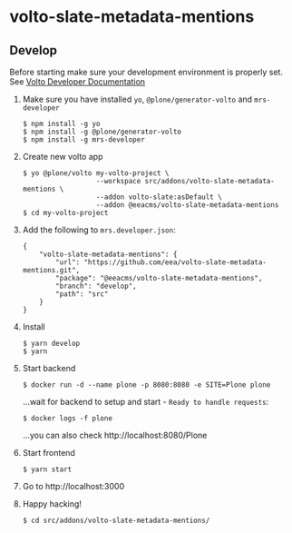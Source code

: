 # volto-slate-metadata-mentions

## Develop

Before starting make sure your development environment is properly set. See [Volto Developer Documentation](https://docs.voltocms.com/getting-started/install/)

1.  Make sure you have installed `yo`, `@plone/generator-volto` and `mrs-developer`

        $ npm install -g yo
        $ npm install -g @plone/generator-volto
        $ npm install -g mrs-developer

1.  Create new volto app

        $ yo @plone/volto my-volto-project \
                          --workspace src/addons/volto-slate-metadata-mentions \
                          --addon volto-slate:asDefault \
                          --addon @eeacms/volto-slate-metadata-mentions
        $ cd my-volto-project

1.  Add the following to `mrs.developer.json`:

        {
            "volto-slate-metadata-mentions": {
                "url": "https://github.com/eea/volto-slate-metadata-mentions.git",
                "package": "@eeacms/volto-slate-metadata-mentions",
                "branch": "develop",
                "path": "src"
            }
        }

1.  Install

        $ yarn develop
        $ yarn

1.  Start backend

        $ docker run -d --name plone -p 8080:8080 -e SITE=Plone plone

    ...wait for backend to setup and start - `Ready to handle requests`:

        $ docker logs -f plone

    ...you can also check http://localhost:8080/Plone

1.  Start frontend

        $ yarn start

1.  Go to http://localhost:3000

1.  Happy hacking!

        $ cd src/addons/volto-slate-metadata-mentions/
